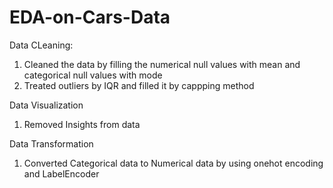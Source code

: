 # EDA-on-Cars-Data
Data CLeaning:
1) Cleaned the data by filling the numerical null values with mean and categorical null values with mode
2) Treated outliers by IQR and filled it by cappping method

Data Visualization
1) Removed Insights from data

Data Transformation 
1) Converted Categorical data to Numerical data by using onehot encoding and LabelEncoder
